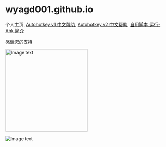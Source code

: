 ﻿# wyagd001.github.io
个人主页, [Autohotkey v1 中文帮助](https://wyagd001.github.io/zh-cn/index.htm),   [Autohotkey v2 中文帮助](https://wyagd001.github.io/v2/index.htm),   [自用脚本 运行-Ahk 简介](https://wyagd001.github.io/Run-Ahk/index.md)

感谢您的支持

<img src="https://wyagd001.github.io/img/coffee.png" alt="Image text" width="256px" />

![Image text](https://autohotkey.com/assets/images/ahk-logo-no-text241x78-180.png)